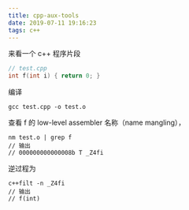 ```yaml
---
title: cpp-aux-tools
date: 2019-07-11 19:16:23
tags: c++
---
```

来看一个 c++ 程序片段
```c++
// test.cpp
int f(int i) { return 0; }
```
编译
```
gcc test.cpp -o test.o
```
查看 f 的 low-level assembler 名称（name mangling），
```
nm test.o | grep f
// 输出
// 000000000000008b T _Z4fi
```
逆过程为
```
c++filt -n _Z4fi
// 输出
// f(int)
```